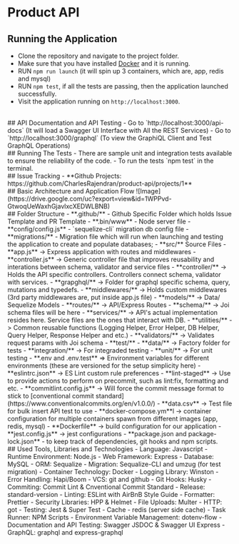 # Product API

## Running the Application
- Clone the repository and navigate to the project folder.
- Make sure that you have installed [Docker](https://www.docker.com/) and it is running.
- RUN `npm run launch` (it will spin up 3 containers, which are, app, redis and mysql)
- RUN `npm test`, if all the tests are passing, then the application launched successfully.
- Visit the application running on `http://localhost:3000`.
<br />
## API Documentation and API Testing
- Go to `http://localhost:3000/api-docs` (It will load a Swagger UI Interface with All the REST Services)
- Go to `http://localhost:3000/graphql` (To view the GraphiQL Client and Test GraphQL Operations)
<br />
## Running The Tests
- There are sample unit and integration tests available to ensure the reliability of the code. 
- To run the tests `npm test` in the terminal.
<br />
## Issue Tracking
- **Github Projects: https://github.com/CharlesRajendran/product-api/projects/1**
<br />
## Basic Architecture and Application Flow
![Image](https://drive.google.com/uc?export=view&id=1WPPvd-GtwoqUeWaxhGjavlxcXEDWLBNB)

<br />
## Folder Structure
- **.github/** - Github Specific Folder which holds Issue Template and PR Template
- **.bin/www** - Node server file
- **config/config.js** - `sequelize-cli` migration db config file
- **migrations/** - Migration file which will run when launching and testing the application to create and populate databases;
- **src/** Source Files
  - **app.js** -> Express application with routes and middlewares
  - **controller.js** -> Generic controller file that improves reusability and interations between schema, validator and service files
  - **controller/** -> Holds the API specific controllers. Controllers connect schema, validator with services.
  - **grapghql/** -> Folder for graphql specific schema, query, mutations and typedefs.
  - **middlewares/** -> Holds custom middlewares (3rd party middlewares are, put inside app.js file)
  - **models/** -> Data/ Sequelize Models
  - **routes/** -> API/Express Routes
  - **schema/** -> Joi schema files will be here
  - **services/** -> API's actual implementation resides here. Service files are the ones that interact with DB.
  - **utilities/** -> Common reusable functions (Logging Helper, Error Helper, DB Helper, Query Helper, Response Helper and etc.)
  - **validators/** -> Validates request params with Joi schema
- **test/** 
  - **data/** -> Factory folder for tests
  - **integration/** -> For integraded testing
  - **unit/** -> For unit testing
- **.env and .env.test** => Environment variables for different environments (these are versioned for the setup simplicity here)
- **eslintrc.json** -> ES Lint custom rule preferences
- **lint-staged** -> Use to provide actions to perform on precommit, such as lint:fix, formatting and etc.
- **commitlint.config.js** -> Will force the commit message format to stick to [conventional commit standard](https://www.conventionalcommits.org/en/v1.0.0/)
- **data.csv** -> Test file for bulk insert API test to use
- **docker-compose.ym**l -> container configuration for multiple containers spawn from different images (app, redis, mysql)
- **Dockerfile** -> build configuration for our application
- **jest.config.js** -> jest configurations
- **package.json and package-lock.json** - to keep track of dependencies, git hooks and npm scripts.
<br />
## Used Tools, Libraries and Technologies
- Language: Javascript
- Runtime Environment: Node.js
- Web Framework: Express
- Database: MySQL
- ORM: Sequalize
- Migration: Sequalize-CLI and umzug (for test migration)
- Container Technology: Docker
- Logging Library: Winston
- Error Handling: Hapi/Boom
- VCS: git and github
- Git Hooks: Husky
- Commiting: Commit Lint & Cnventional Commit Standard
- Release: standard-version
- Linting: ESLint with AirBnB Style Guide
- Formatter: Prettier
- Security Libraries: HPP & Helmet
- File Uploads: Multer
- HTTP: got
- Testing: Jest & Super Test
- Cache - redis (server side cache)
- Task Runner: NPM Scripts
- Environment Variable Management: dotenv-flow
- Documentation and API Testing: Swagger JSDOC & Swagger UI Express
- GraphQL: graphql and express-graphql
 